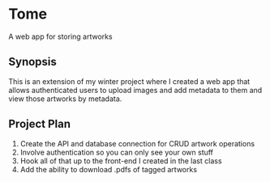 # Tome
A web app for storing artworks

## Synopsis
This is an extension of my winter project where I created a web app that allows authenticated users to upload images and add metadata to them and view those artworks by metadata.

## Project Plan
1. Create the API and database connection for CRUD artwork operations
2. Involve authentication so you can only see your own stuff
3. Hook all of that up to the front-end I created in the last class
4. Add the ability to download .pdfs of tagged artworks
